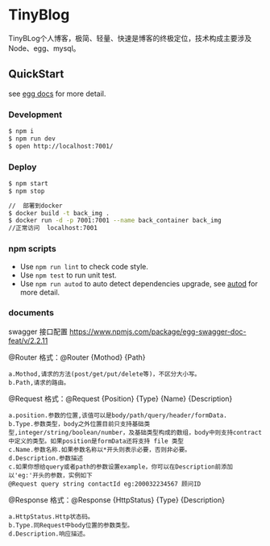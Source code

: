 # TinyBlog

TinyBLog个人博客，极简、轻量、快速是博客的终极定位，技术构成主要涉及Node、egg、mysql。

## QuickStart

<!-- add docs here for user -->

see [egg docs][egg] for more detail.

### Development

```bash
$ npm i
$ npm run dev
$ open http://localhost:7001/
```

### Deploy

```bash
$ npm start
$ npm stop

//  部署到docker
$ docker build -t back_img .
$ docker run -d -p 7001:7001 --name back_container back_img
//正常访问  localhost:7001
```

### npm scripts

- Use `npm run lint` to check code style.
- Use `npm test` to run unit test.
- Use `npm run autod` to auto detect dependencies upgrade, see [autod](https://www.npmjs.com/package/autod) for more detail.


[egg]: https://eggjs.org

### documents
swagger 接口配置
https://www.npmjs.com/package/egg-swagger-doc-feat/v/2.2.11

@Router
格式：@Router {Mothod} {Path}
```
a.Mothod,请求的方法(post/get/put/delete等)，不区分大小写。
b.Path,请求的路由。
```

@Request
格式：@Request {Position} {Type} {Name} {Description}
```
a.position.参数的位置,该值可以是body/path/query/header/formData.
b.Type.参数类型，body之外位置目前只支持基础类型,integer/string/boolean/number，及基础类型构成的数组，body中则支持contract中定义的类型。如果position是formData还将支持 file 类型
c.Name.参数名称.如果参数名称以*开头则表示必要，否则非必要。
d.Description.参数描述
c.如果你想给query或者path的参数设置example，你可以在Description前添加以'eg:'开头的参数，实例如下
@Request query string contactId eg:200032234567 顾问ID
```

@Response
格式：@Response {HttpStatus} {Type} {Description}
```
a.HttpStatus.Http状态码。
b.Type.同Request中body位置的参数类型。
d.Description.响应描述。
```

